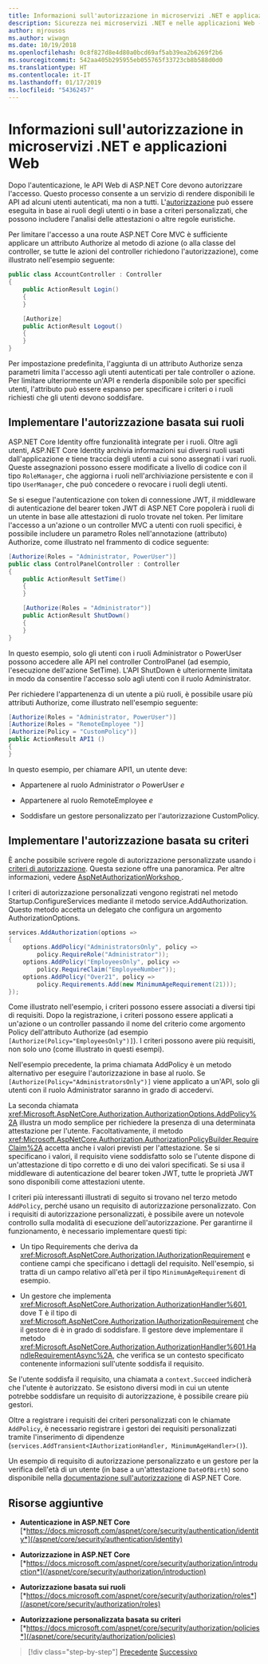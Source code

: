 ```yaml
---
title: Informazioni sull'autorizzazione in microservizi .NET e applicazioni Web
description: Sicurezza nei microservizi .NET e nelle applicazioni Web - Panoramica delle principali opzioni di autorizzazione nelle applicazioni ASP.NET Core, sia basate sui ruoli che basate sui criteri.
author: mjrousos
ms.author: wiwagn
ms.date: 10/19/2018
ms.openlocfilehash: 0c8f827d8e4d80a0bcd69af5ab39ea2b6269f2b6
ms.sourcegitcommit: 542aa405b295955eb055765f33723cb8b588d0d0
ms.translationtype: HT
ms.contentlocale: it-IT
ms.lasthandoff: 01/17/2019
ms.locfileid: "54362457"
---
```

# <a name="about-authorization-in-net-microservices-and-web-applications"></a>Informazioni sull'autorizzazione in microservizi .NET e applicazioni Web

Dopo l'autenticazione, le API Web di ASP.NET Core devono autorizzare l'accesso. Questo processo consente a un servizio di rendere disponibili le API ad alcuni utenti autenticati, ma non a tutti. L'[autorizzazione](/aspnet/core/security/authorization/introduction) può essere eseguita in base ai ruoli degli utenti o in base a criteri personalizzati, che possono includere l'analisi delle attestazioni o altre regole euristiche.

Per limitare l'accesso a una route ASP.NET Core MVC è sufficiente applicare un attributo Authorize al metodo di azione (o alla classe del controller, se tutte le azioni del controller richiedono l'autorizzazione), come illustrato nell'esempio seguente:

```csharp
public class AccountController : Controller
{
    public ActionResult Login()
    {
    }

    [Authorize]
    public ActionResult Logout()
    {
    }
}
```

Per impostazione predefinita, l'aggiunta di un attributo Authorize senza parametri limita l'accesso agli utenti autenticati per tale controller o azione. Per limitare ulteriormente un'API e renderla disponibile solo per specifici utenti, l'attributo può essere espanso per specificare i criteri o i ruoli richiesti che gli utenti devono soddisfare.

## <a name="implement-role-based-authorization"></a>Implementare l'autorizzazione basata sui ruoli

ASP.NET Core Identity offre funzionalità integrate per i ruoli. Oltre agli utenti, ASP.NET Core Identity archivia informazioni sui diversi ruoli usati dall'applicazione e tiene traccia degli utenti a cui sono assegnati i vari ruoli. Queste assegnazioni possono essere modificate a livello di codice con il tipo `RoleManager`, che aggiorna i ruoli nell'archiviazione persistente e con il tipo `UserManager`, che può concedere o revocare i ruoli degli utenti.

Se si esegue l'autenticazione con token di connessione JWT, il middleware di autenticazione del bearer token JWT di ASP.NET Core popolerà i ruoli di un utente in base alle attestazioni di ruolo trovate nel token. Per limitare l'accesso a un'azione o un controller MVC a utenti con ruoli specifici, è possibile includere un parametro Roles nell'annotazione (attributo) Authorize, come illustrato nel frammento di codice seguente:

```csharp
[Authorize(Roles = "Administrator, PowerUser")]
public class ControlPanelController : Controller
{
    public ActionResult SetTime()
    {
    }

    [Authorize(Roles = "Administrator")]
    public ActionResult ShutDown()
    {
    }
}
```

In questo esempio, solo gli utenti con i ruoli Administrator o PowerUser possono accedere alle API nel controller ControlPanel (ad esempio, l'esecuzione dell'azione SetTime). L'API ShutDown è ulteriormente limitata in modo da consentire l'accesso solo agli utenti con il ruolo Administrator.

Per richiedere l'appartenenza di un utente a più ruoli, è possibile usare più attributi Authorize, come illustrato nell'esempio seguente:

```csharp
[Authorize(Roles = "Administrator, PowerUser")]
[Authorize(Roles = "RemoteEmployee ")]
[Authorize(Policy = "CustomPolicy")]
public ActionResult API1 ()
{
}
```

In questo esempio, per chiamare API1, un utente deve:

- Appartenere al ruolo Administrator *o* PowerUser *e*

- Appartenere al ruolo RemoteEmployee *e*

- Soddisfare un gestore personalizzato per l'autorizzazione CustomPolicy.

## <a name="implement-policy-based-authorization"></a>Implementare l'autorizzazione basata su criteri

È anche possibile scrivere regole di autorizzazione personalizzate usando i [criteri di autorizzazione](https://docs.asp.net/en/latest/security/authorization/policies.html). Questa sezione offre una panoramica. Per altre informazioni, vedere [AspNetAuthorizationWorkshop
](https://github.com/blowdart/AspNetAuthorizationWorkshop).

I criteri di autorizzazione personalizzati vengono registrati nel metodo Startup.ConfigureServices mediante il metodo service.AddAuthorization. Questo metodo accetta un delegato che configura un argomento AuthorizationOptions.

```csharp
services.AddAuthorization(options =>
{
    options.AddPolicy("AdministratorsOnly", policy =>
        policy.RequireRole("Administrator"));
    options.AddPolicy("EmployeesOnly", policy =>
        policy.RequireClaim("EmployeeNumber"));
    options.AddPolicy("Over21", policy =>
        policy.Requirements.Add(new MinimumAgeRequirement(21)));
});
```

Come illustrato nell'esempio, i criteri possono essere associati a diversi tipi di requisiti. Dopo la registrazione, i criteri possono essere applicati a un'azione o un controller passando il nome del criterio come argomento Policy dell'attributo Authorize (ad esempio `[Authorize(Policy="EmployeesOnly")]`). I criteri possono avere più requisiti, non solo uno (come illustrato in questi esempi).

Nell'esempio precedente, la prima chiamata AddPolicy è un metodo alternativo per eseguire l'autorizzazione in base al ruolo. Se `[Authorize(Policy="AdministratorsOnly")]` viene applicato a un'API, solo gli utenti con il ruolo Administrator saranno in grado di accedervi.

La seconda chiamata <xref:Microsoft.AspNetCore.Authorization.AuthorizationOptions.AddPolicy%2A> illustra un modo semplice per richiedere la presenza di una determinata attestazione per l'utente. Facoltativamente, il metodo <xref:Microsoft.AspNetCore.Authorization.AuthorizationPolicyBuilder.RequireClaim%2A> accetta anche i valori previsti per l'attestazione. Se si specificano i valori, il requisito viene soddisfatto solo se l'utente dispone di un'attestazione di tipo corretto e di uno dei valori specificati. Se si usa il middleware di autenticazione del bearer token JWT, tutte le proprietà JWT sono disponibili come attestazioni utente.

I criteri più interessanti illustrati di seguito si trovano nel terzo metodo `AddPolicy`, perché usano un requisito di autorizzazione personalizzato. Con i requisiti di autorizzazione personalizzati, è possibile avere un notevole controllo sulla modalità di esecuzione dell'autorizzazione. Per garantirne il funzionamento, è necessario implementare questi tipi:

- Un tipo Requirements che deriva da <xref:Microsoft.AspNetCore.Authorization.IAuthorizationRequirement> e contiene campi che specificano i dettagli del requisito. Nell'esempio, si tratta di un campo relativo all'età per il tipo `MinimumAgeRequirement` di esempio.

- Un gestore che implementa <xref:Microsoft.AspNetCore.Authorization.AuthorizationHandler%601>, dove T è il tipo di <xref:Microsoft.AspNetCore.Authorization.IAuthorizationRequirement> che il gestore di è in grado di soddisfare. Il gestore deve implementare il metodo <xref:Microsoft.AspNetCore.Authorization.AuthorizationHandler%601.HandleRequirementAsync%2A>, che verifica se un contesto specificato contenente informazioni sull'utente soddisfa il requisito.

Se l'utente soddisfa il requisito, una chiamata a `context.Succeed` indicherà che l'utente è autorizzato. Se esistono diversi modi in cui un utente potrebbe soddisfare un requisito di autorizzazione, è possibile creare più gestori.

Oltre a registrare i requisiti dei criteri personalizzati con le chiamate `AddPolicy`, è necessario registrare i gestori dei requisiti personalizzati tramite l'inserimento di dipendenze (`services.AddTransient<IAuthorizationHandler, MinimumAgeHandler>()`).

Un esempio di requisito di autorizzazione personalizzato e un gestore per la verifica dell'età di un utente (in base a un'attestazione `DateOfBirth`) sono disponibile nella [documentazione sull'autorizzazione](https://docs.asp.net/en/latest/security/authorization/policies.html) di ASP.NET Core.

## <a name="additional-resources"></a>Risorse aggiuntive

- **Autenticazione in ASP.NET Core** \
  [*https://docs.microsoft.com/aspnet/core/security/authentication/identity*](/aspnet/core/security/authentication/identity)

- **Autorizzazione in ASP.NET Core** \
  [*https://docs.microsoft.com/aspnet/core/security/authorization/introduction*](/aspnet/core/security/authorization/introduction)

- **Autorizzazione basata sui ruoli** \
  [*https://docs.microsoft.com/aspnet/core/security/authorization/roles*](/aspnet/core/security/authorization/roles)

- **Autorizzazione personalizzata basata su criteri** \
  [*https://docs.microsoft.com/aspnet/core/security/authorization/policies*](/aspnet/core/security/authorization/policies)

>[!div class="step-by-step"]
>[Precedente](index.md)
>[Successivo](developer-app-secrets-storage.md)
